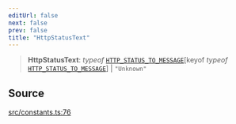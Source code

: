 ```yaml
---
editUrl: false
next: false
prev: false
title: "HttpStatusText"
---
```


> **HttpStatusText**: *typeof* [`HTTP_STATUS_TO_MESSAGE`](../variables/HTTP_STATUS_TO_MESSAGE.md)\[keyof *typeof* [`HTTP_STATUS_TO_MESSAGE`](../variables/HTTP_STATUS_TO_MESSAGE.md)\] \| `"Unknown"`

## Source

[src/constants.ts:76](https://github.com/eddienubes/sagetest/blob/99f6f92/src/constants.ts#L76)
